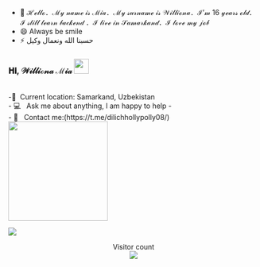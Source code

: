 - 👋 ℋℯ𝓁𝓁ℴ．ℳ𝓎 𝓃𝒶𝓂ℯ 𝒾𝓈 ℳ𝒾𝒶．ℳ𝓎 𝓈𝓊𝓇𝓃𝒶𝓂ℯ 𝒾𝓈 𝒲𝒾𝓁𝓁𝒾ℴ𝓃𝒶．ℐ’𝓂 16 𝓎ℯ𝒶𝓇𝓈 ℴ𝓁𝒹．ℐ 𝓈𝓉𝒾𝓁𝓁 𝓁ℯ𝒶𝓇𝓃 𝒷𝒶𝒸𝓀ℯ𝓃𝒹 ．ℐ 𝓁𝒾𝓋ℯ 𝒾𝓃 𝒮𝒶𝓂𝒶𝓇𝓀𝒶𝓃𝒹．ℐ 𝓁ℴ𝓋ℯ 𝓂𝓎 𝒿ℴ𝒷
- 😄 Always be smile
- ⚡ حسبنا الله ونعمال وكيل
  

<!---
Mia0880/Mia0880 is a ✨ special ✨ repository because its `README.md` (this file) appears on your GitHub profile.
You can click the Preview link to take a look at your changes.
--->
### 𝐇𝐢,  𝒲𝒾𝓁𝓁𝒾ℴ𝓃𝒶 ℳ𝒾𝒶 <img src="https://media1.giphy.com/media/v1.Y2lkPTc5MGI3NjExYXhseGdyY3U3bTNhNGE3MDZ0bjhjcWwwMzB0dTkwYzVseHhvdHQ5NCZlcD12MV9pbnRlcm5hbF9naWZfYnlfaWQmY3Q9cw/gM5qFksULw54NMWyry/giphy.gif" width="30px"> </br>



<br/>
-📍&nbsp; Current location: Samarkand, Uzbekistan
<br/>
- 💻 &nbsp; Ask me about anything, I am happy to help
- <br/>
- 📑 &nbsp; Contact me:(https://t.me/dilichhollypolly08/)
<br/>




<a href="#">
  <img height=200 align="center" src="https://my-stats-43gk.vercel.app/api/top-langs/?username=blocage&hide=html,scss,css&langs_count=8&layout=compact&theme=radical&card_width=150" />
</a>

<a href=#><img src="https://raw.githubusercontent.com/blocage/blocage/main/contributions.svg"></a>

<p align="center">
  Visitor count<br>
  <img src="https://profile-counter.glitch.me/_blocage/count.svg" />
</p>

